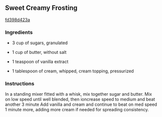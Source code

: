 ## Sweet Creamy Frosting

[fd398d423a](http://www.food.com/recipe/sweet-creamy-frosting-343757)

### Ingredients

 - 3 cup of sugars, granulated

 - 1 cup of butter, without salt

 - 1 teaspoon of vanilla extract

 - 1 tablespoon of cream, whipped, cream topping, pressurized

### Instructions

In a standing mixer fitted with a whisk, mix together sugar and butter. Mix on low speed until well blended, then ioncrease speed to medium and beat another 3 minute Add vanilla and cream and continue to beat on med speed 1 minute more, adding more cream if needed for spreading consistency.